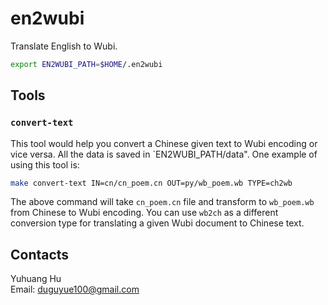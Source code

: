 # en2wubi

Translate English to Wubi.

```bash
export EN2WUBI_PATH=$HOME/.en2wubi
```

## Tools

### `convert-text`

This tool would help you convert a Chinese given text to Wubi encoding or vice versa.
All the data is saved in `EN2WUBI_PATH/data". One example of using this tool is:

```bash
make convert-text IN=cn/cn_poem.cn OUT=py/wb_poem.wb TYPE=ch2wb
```

The above command will take `cn_poem.cn` file and transform to `wb_poem.wb`
from Chinese to Wubi encoding. You can use `wb2ch` as a different conversion
type for translating a given Wubi document to Chinese text.

## Contacts

Yuhuang Hu  
Email: duguyue100@gmail.com
